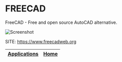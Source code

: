 # FREECAD

 FreeCAD - Free and open source AutoCAD alternative.
 
 ![Screenshot](https://wiki.freecad.org/images/2/2a/Freecad_default.jpg)
 
 SITE: https://www.freecadweb.org

 | [Applications](https://portable-linux-apps.github.io/apps.html) | [Home](https://portable-linux-apps.github.io)
 | --- | --- |

